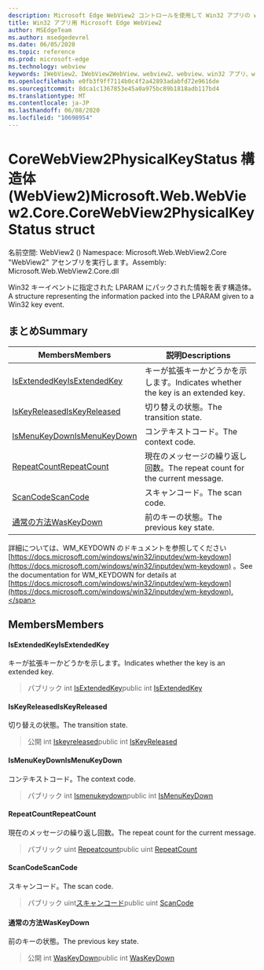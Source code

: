 ```yaml
---
description: Microsoft Edge WebView2 コントロールを使用して Win32 アプリの web コンテンツをホストする
title: Win32 アプリ用 Microsoft Edge WebView2
author: MSEdgeTeam
ms.author: msedgedevrel
ms.date: 06/05/2020
ms.topic: reference
ms.prod: microsoft-edge
ms.technology: webview
keywords: IWebView2、IWebView2WebView、webview2、webview、win32 アプリ、win32、edge、ICoreWebView2、ICoreWebView2Controller、browser control、edge html
ms.openlocfilehash: e0fb3f9ff7114b0c4f2a42893adabfd72e9616de
ms.sourcegitcommit: 8dca1c1367853e45a0a975bc89b1818adb117bd4
ms.translationtype: MT
ms.contentlocale: ja-JP
ms.lasthandoff: 06/08/2020
ms.locfileid: "10698954"
---
```

# <span data-ttu-id="66813-104">CoreWebView2PhysicalKeyStatus 構造体 (WebView2)</span><span class="sxs-lookup"><span data-stu-id="66813-104">Microsoft.Web.WebView2.Core.CoreWebView2PhysicalKeyStatus struct</span></span> 

<span data-ttu-id="66813-105">名前空間: WebView2 () </span><span class="sxs-lookup"><span data-stu-id="66813-105">Namespace: Microsoft.Web.WebView2.Core</span></span>\
<span data-ttu-id="66813-106">"WebView2" アセンブリを実行します。</span><span class="sxs-lookup"><span data-stu-id="66813-106">Assembly: Microsoft.Web.WebView2.Core.dll</span></span>

<span data-ttu-id="66813-107">Win32 キーイベントに指定された LPARAM にパックされた情報を表す構造体。</span><span class="sxs-lookup"><span data-stu-id="66813-107">A structure representing the information packed into the LPARAM given to a Win32 key event.</span></span>

## <span data-ttu-id="66813-108">まとめ</span><span class="sxs-lookup"><span data-stu-id="66813-108">Summary</span></span>

 <span data-ttu-id="66813-109">Members</span><span class="sxs-lookup"><span data-stu-id="66813-109">Members</span></span>                        | <span data-ttu-id="66813-110">説明</span><span class="sxs-lookup"><span data-stu-id="66813-110">Descriptions</span></span>
--------------------------------|---------------------------------------------
[<span data-ttu-id="66813-111">IsExtendedKey</span><span class="sxs-lookup"><span data-stu-id="66813-111">IsExtendedKey</span></span>](#isextendedkey) | <span data-ttu-id="66813-112">キーが拡張キーかどうかを示します。</span><span class="sxs-lookup"><span data-stu-id="66813-112">Indicates whether the key is an extended key.</span></span>
[<span data-ttu-id="66813-113">IsKeyReleased</span><span class="sxs-lookup"><span data-stu-id="66813-113">IsKeyReleased</span></span>](#iskeyreleased) | <span data-ttu-id="66813-114">切り替えの状態。</span><span class="sxs-lookup"><span data-stu-id="66813-114">The transition state.</span></span>
[<span data-ttu-id="66813-115">IsMenuKeyDown</span><span class="sxs-lookup"><span data-stu-id="66813-115">IsMenuKeyDown</span></span>](#ismenukeydown) | <span data-ttu-id="66813-116">コンテキストコード。</span><span class="sxs-lookup"><span data-stu-id="66813-116">The context code.</span></span>
[<span data-ttu-id="66813-117">RepeatCount</span><span class="sxs-lookup"><span data-stu-id="66813-117">RepeatCount</span></span>](#repeatcount) | <span data-ttu-id="66813-118">現在のメッセージの繰り返し回数。</span><span class="sxs-lookup"><span data-stu-id="66813-118">The repeat count for the current message.</span></span>
[<span data-ttu-id="66813-119">ScanCode</span><span class="sxs-lookup"><span data-stu-id="66813-119">ScanCode</span></span>](#scancode) | <span data-ttu-id="66813-120">スキャンコード。</span><span class="sxs-lookup"><span data-stu-id="66813-120">The scan code.</span></span>
[<span data-ttu-id="66813-121">通常の方法</span><span class="sxs-lookup"><span data-stu-id="66813-121">WasKeyDown</span></span>](#waskeydown) | <span data-ttu-id="66813-122">前のキーの状態。</span><span class="sxs-lookup"><span data-stu-id="66813-122">The previous key state.</span></span>

<span data-ttu-id="66813-123">詳細については、WM_KEYDOWN のドキュメントを参照してください [https://docs.microsoft.com/windows/win32/inputdev/wm-keydown](https://docs.microsoft.com/windows/win32/inputdev/wm-keydown) 。</span><span class="sxs-lookup"><span data-stu-id="66813-123">See the documentation for WM_KEYDOWN for details at [https://docs.microsoft.com/windows/win32/inputdev/wm-keydown](https://docs.microsoft.com/windows/win32/inputdev/wm-keydown).</span></span>

## <span data-ttu-id="66813-124">Members</span><span class="sxs-lookup"><span data-stu-id="66813-124">Members</span></span>

#### <span data-ttu-id="66813-125">IsExtendedKey</span><span class="sxs-lookup"><span data-stu-id="66813-125">IsExtendedKey</span></span> 

<span data-ttu-id="66813-126">キーが拡張キーかどうかを示します。</span><span class="sxs-lookup"><span data-stu-id="66813-126">Indicates whether the key is an extended key.</span></span>

> <span data-ttu-id="66813-127">パブリック int [IsExtendedKey](#isextendedkey)</span><span class="sxs-lookup"><span data-stu-id="66813-127">public int [IsExtendedKey](#isextendedkey)</span></span>

#### <span data-ttu-id="66813-128">IsKeyReleased</span><span class="sxs-lookup"><span data-stu-id="66813-128">IsKeyReleased</span></span> 

<span data-ttu-id="66813-129">切り替えの状態。</span><span class="sxs-lookup"><span data-stu-id="66813-129">The transition state.</span></span>

> <span data-ttu-id="66813-130">公開 int [Iskeyreleased](#iskeyreleased)</span><span class="sxs-lookup"><span data-stu-id="66813-130">public int [IsKeyReleased](#iskeyreleased)</span></span>

#### <span data-ttu-id="66813-131">IsMenuKeyDown</span><span class="sxs-lookup"><span data-stu-id="66813-131">IsMenuKeyDown</span></span> 

<span data-ttu-id="66813-132">コンテキストコード。</span><span class="sxs-lookup"><span data-stu-id="66813-132">The context code.</span></span>

> <span data-ttu-id="66813-133">パブリック int [Ismenukeydown](#ismenukeydown)</span><span class="sxs-lookup"><span data-stu-id="66813-133">public int [IsMenuKeyDown](#ismenukeydown)</span></span>

#### <span data-ttu-id="66813-134">RepeatCount</span><span class="sxs-lookup"><span data-stu-id="66813-134">RepeatCount</span></span> 

<span data-ttu-id="66813-135">現在のメッセージの繰り返し回数。</span><span class="sxs-lookup"><span data-stu-id="66813-135">The repeat count for the current message.</span></span>

> <span data-ttu-id="66813-136">パブリック uint [Repeatcount](#repeatcount)</span><span class="sxs-lookup"><span data-stu-id="66813-136">public uint [RepeatCount](#repeatcount)</span></span>

#### <span data-ttu-id="66813-137">ScanCode</span><span class="sxs-lookup"><span data-stu-id="66813-137">ScanCode</span></span> 

<span data-ttu-id="66813-138">スキャンコード。</span><span class="sxs-lookup"><span data-stu-id="66813-138">The scan code.</span></span>

> <span data-ttu-id="66813-139">パブリック uint[スキャンコード](#scancode)</span><span class="sxs-lookup"><span data-stu-id="66813-139">public uint [ScanCode](#scancode)</span></span>

#### <span data-ttu-id="66813-140">通常の方法</span><span class="sxs-lookup"><span data-stu-id="66813-140">WasKeyDown</span></span> 

<span data-ttu-id="66813-141">前のキーの状態。</span><span class="sxs-lookup"><span data-stu-id="66813-141">The previous key state.</span></span>

> <span data-ttu-id="66813-142">公開 int [WasKeyDown](#waskeydown)</span><span class="sxs-lookup"><span data-stu-id="66813-142">public int [WasKeyDown](#waskeydown)</span></span>

